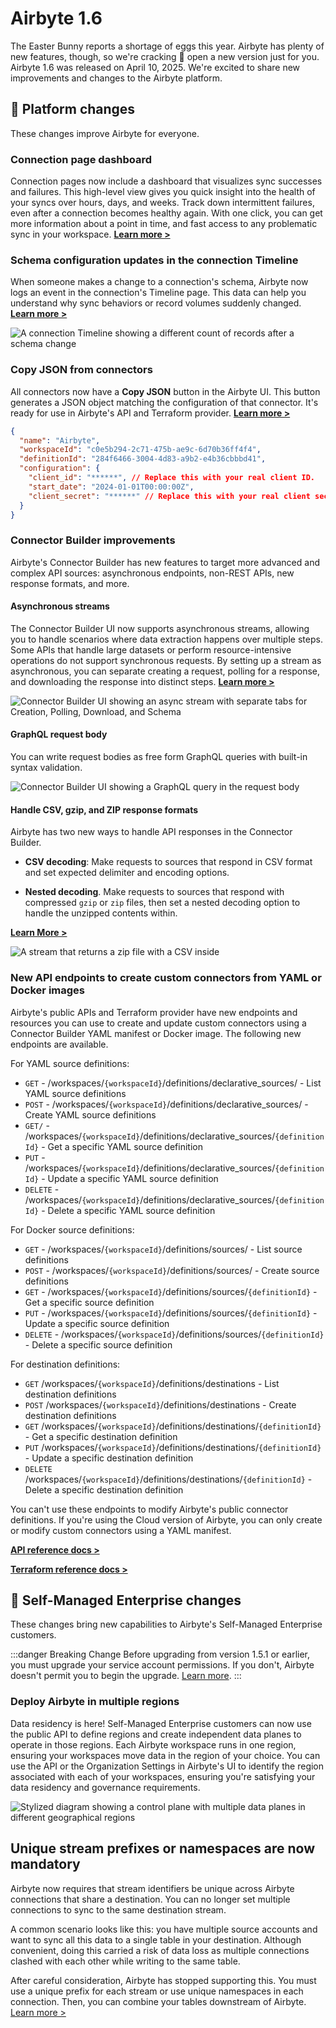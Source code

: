 # Airbyte 1.6

The Easter Bunny reports a shortage of eggs this year. Airbyte has plenty of new features, though, so we're cracking 🐣 open a new version just for you. Airbyte 1.6 was released on April 10, 2025. We're excited to share new improvements and changes to the Airbyte platform.

## 🚀 Platform changes

These changes improve Airbyte for everyone.

### Connection page dashboard

Connection pages now include a dashboard that visualizes sync successes and failures. This high-level view gives you quick insight into the health of your syncs over hours, days, and weeks. Track down intermittent failures, even after a connection becomes healthy again. With one click, you can get more information about a point in time, and fast access to any problematic sync in your workspace. [**Learn more >**](../cloud/managing-airbyte-cloud/review-connection-status)

<Arcade id="u3EEEqQoPRA4aoAAFFLO" title="Use the Connection Dashboard to diagnose unhealthy syncs" paddingBottom="calc(60% + 0px)" />

### Schema configuration updates in the connection Timeline

When someone makes a change to a connection's schema, Airbyte now logs an event in the connection's Timeline page. This data can help you understand why sync behaviors or record volumes suddenly changed. [**Learn more >**](../cloud/managing-airbyte-cloud/review-connection-timeline)

![A connection Timeline showing a different count of records after a schema change](assets/1-6-connection-timeline.png)

### Copy JSON from connectors

All connectors now have a **Copy JSON** button in the Airbyte UI. This button generates a JSON object matching the configuration of that connector. It's ready for use in Airbyte's API and Terraform provider. [**Learn more >**](../terraform-documentation#weakly-typed-json-configurations)

```json title="Airbyte source connector example"
{
  "name": "Airbyte",
  "workspaceId": "c0e5b294-2c71-475b-ae9c-6d70b36ff4f4",
  "definitionId": "284f6466-3004-4d83-a9b2-e4b36cbbbd41",
  "configuration": {
    "client_id": "******", // Replace this with your real client ID.
    "start_date": "2024-01-01T00:00:00Z",
    "client_secret": "******" // Replace this with your real client secret.
  }
}
```

### Connector Builder improvements

Airbyte's Connector Builder has new features to target more advanced and complex API sources: asynchronous endpoints, non-REST APIs, new response formats, and more.

#### Asynchronous streams

The Connector Builder UI now supports asynchronous streams, allowing you to handle scenarios where data extraction happens over multiple steps. Some APIs that handle large datasets or perform resource-intensive operations do not support synchronous requests. By setting up a stream as asynchronous, you can separate creating a request, polling for a response, and downloading the response into distinct steps. [**Learn more >**](../connector-development/connector-builder-ui/async-streams)

![Connector Builder UI showing an async stream with separate tabs for Creation, Polling, Download, and Schema](assets/1-6-asynchronous-streams.png)

#### GraphQL request body

You can write request bodies as free form GraphQL queries with built-in syntax validation.

![Connector Builder UI showing a GraphQL query in the request body](assets/1-6-graphql.png)

#### Handle CSV, gzip, and ZIP response formats

Airbyte has two new ways to handle API responses in the Connector Builder.

- **CSV decoding**: Make requests to sources that respond in CSV format and set expected delimiter and encoding options.

- **Nested decoding**. Make requests to sources that respond with compressed `gzip` or `zip` files, then set a nested decoding option to handle the unzipped contents within.

[**Learn More >**](../connector-development/connector-builder-ui/record-processing/#response-decoding)

![A stream that returns a zip file with a CSV inside](assets/1-6-decoders.png)

### New API endpoints to create custom connectors from YAML or Docker images

Airbyte's public APIs and Terraform provider have new endpoints and resources you can use to create and update custom connectors using a Connector Builder YAML manifest or Docker image. The following new endpoints are available.

For YAML source definitions:

- `GET` - /workspaces/`{workspaceId}`/definitions/declarative_sources/ - List YAML source definitions
- `POST` - /workspaces/`{workspaceId}`/definitions/declarative_sources/ - Create YAML source definitions
- `GET/` - /workspaces/`{workspaceId}`/definitions/declarative_sources/`{definitionId}` - Get a specific YAML source definition
- `PUT` - /workspaces/`{workspaceId}`/definitions/declarative_sources/`{definitionId}` - Update a specific YAML source definition
- `DELETE` - /workspaces/`{workspaceId}`/definitions/declarative_sources/`{definitionId}` - Delete a specific YAML source definition

For Docker source definitions:

- `GET` - /workspaces/`{workspaceId}`/definitions/sources/ - List source definitions
- `POST` - /workspaces/`{workspaceId}`/definitions/sources/ - Create source definitions
- `GET` - /workspaces/`{workspaceId}`/definitions/sources/`{definitionId}` - Get a specific source definition
- `PUT` - /workspaces/`{workspaceId}`/definitions/sources/`{definitionId}` - Update a specific source definition
- `DELETE` - /workspaces/`{workspaceId}`/definitions/sources/`{definitionId}` - Delete a specific source definition

For destination definitions:

- `GET` /workspaces/`{workspaceId}`/definitions/destinations - List destination definitions
- `POST` /workspaces/`{workspaceId}`/definitions/destinations - Create destination definitions
- `GET` /workspaces/`{workspaceId}`/definitions/destinations/`{definitionId}` - Get a specific destination definition
- `PUT` /workspaces/`{workspaceId}`/definitions/destinations/`{definitionId}` - Update a specific destination definition
- `DELETE` /workspaces/`{workspaceId}`/definitions/destinations/`{definitionId}` - Delete a specific destination definition

You can't use these endpoints to modify Airbyte's public connector definitions. If you're using the Cloud version of Airbyte, you can only create or modify custom connectors using a YAML manifest.

[**API reference docs >**](https://reference.airbyte.com/reference/getting-started#/)

[**Terraform reference docs >**](https://registry.terraform.io/providers/airbytehq/airbyte/latest/docs)

## 🚀 Self-Managed Enterprise changes

These changes bring new capabilities to Airbyte's Self-Managed Enterprise customers.

:::danger Breaking Change
Before upgrading from version 1.5.1 or earlier, you must upgrade your service account permissions. If you don't, Airbyte doesn't permit you to begin the upgrade. [Learn more](../enterprise-setup/upgrade-service-account.md).
:::

### Deploy Airbyte in multiple regions

Data residency is here! Self-Managed Enterprise customers can now use the public API to define regions and create independent data planes to operate in those regions. Each Airbyte workspace runs in one region, ensuring your workspaces move data in the region of your choice. You can use the API or the Organization Settings in Airbyte's UI to identify the region associated with each of your workspaces, ensuring you're satisfying your data residency and governance requirements. <!--[**Learn more >**](../enterprise-setup/multi-region)-->

![Stylized diagram showing a control plane with multiple data planes in different geographical regions](assets/1-6-data-planes.png)

## Unique stream prefixes or namespaces are now mandatory

Airbyte now requires that stream identifiers be unique across Airbyte connections that share a destination. You can no longer set multiple connections to sync to the same destination stream.

A common scenario looks like this: you have multiple source accounts and want to sync all this data to a single table in your destination. Although convenient, doing this carried a risk of data loss as multiple connections clashed with each other while writing to the same table.

After careful consideration, Airbyte has stopped supporting this. You must use a unique prefix for each stream or use unique namespaces in each connection. Then, you can combine your tables downstream of Airbyte. [Learn more >](../using-airbyte/configuring-schema#stream-uniqueness)
